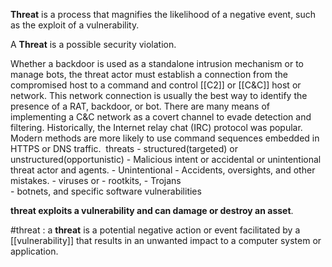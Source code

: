 **Threat** is a process that magnifies the likelihood of a negative event, such as the exploit of a vulnerability.

A **Threat** is a possible security violation.

Whether a backdoor is used as a standalone intrusion mechanism or to manage bots, the threat actor must establish a connection from the compromised host to a command and control [[C2]] or [[C&C]] host or network. This network connection is usually the best way to identify the presence of a RAT, backdoor, or bot. There are many means of implementing a C&C network as a covert channel to evade detection and filtering. Historically, the Internet relay chat (IRC) protocol was popular. Modern methods are more likely to use command sequences embedded in HTTPS or DNS traffic. 
threats
	- structured(targeted) or unstructured(opportunistic)
	- Malicious intent or accidental or unintentional threat actor and agents. 
	- Unintentional
		- Accidents, oversights, and other mistakes.
	- viruses or 
	- rootkits, 
	- Trojans  
	- botnets, and specific software vulnerabilities



**threat exploits a vulnerability and can damage or destroy an asset**.


#threat : a **threat** is a potential negative action or event facilitated by a [[vulnerability]] that results in an unwanted impact to a computer system or application.

		


	
		
		
	
	
	